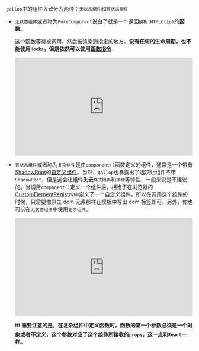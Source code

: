 `gallop`中的组件大致分为两种：`无状态组件`和`有状态组件`

- `无状态组件`或者称为`PureComponent`说白了就是一个返回`模板(HTMLClip)`的**函数**。

  这个函数等待被调用，然后被渲染到指定的地方。**没有任何的生命周期，也不能使用`Hooks`，但是依然可以使用[函数指令](/#directives)**

  <iframe height="265" style="width: 100%;" scrolling="no" title="template-pure" src="https://codepen.io/tarnishablec/embed/preview/KKVYmXY?height=265&theme-id=dark&default-tab=js,result" frameborder="no" allowtransparency="true" allowfullscreen="true">
    See the Pen <a href='https://codepen.io/tarnishablec/pen/KKVYmXY'>template-pure</a> by tarnishablec
    (<a href='https://codepen.io/tarnishablec'>@tarnishablec</a>) on <a href='https://codepen.io'>CodePen</a>.
  </iframe>

- `有状态组件`或者称为`复杂组件`是由`component()`函数定义的组件，通常是一个带有[ShadowRoot](https://developer.mozilla.org/en-US/docs/Web/API/ShadowRoot)的[自定义组件](https://developer.mozilla.org/en-US/docs/Web/API/Window/customElements)。当然，`gallop`也暴露出了选项让组件不带`ShadowRoot`，但是这会让组件**失去**`样式隔离`和`插槽`等特性，一般来说是不建议的。当调用`component()`定义一个组件后，相当于在浏览器的[CustomElementRegistry](https://developer.mozilla.org/en-US/docs/Web/API/CustomElementRegistry)中定义了一个自定义组件，所以在调用这个组件的时候，只需要像原生 dom 元素那样在模板中写出 dom 标签即可。另外，你也可以在`无状态组件`中使用`复杂组件`。

  <iframe height="265" style="width: 100%;" scrolling="no" title="component-complex" src="https://codepen.io/tarnishablec/embed/preview/mdVgmxX?height=265&theme-id=dark&default-tab=js,result" frameborder="no" allowtransparency="true" allowfullscreen="true">
    See the Pen <a href='https://codepen.io/tarnishablec/pen/mdVgmxX'>component-complex</a> by tarnishablec
    (<a href='https://codepen.io/tarnishablec'>@tarnishablec</a>) on <a href='https://codepen.io'>CodePen</a>.
  </iframe>

  ❗❗❗ **需要注意的是，在复杂组件中定义函数时，函数的第一个参数必须是一个对象或者不定义，这个参数对应了这个组件所接收的`props`，这一点和`React`一样。**
